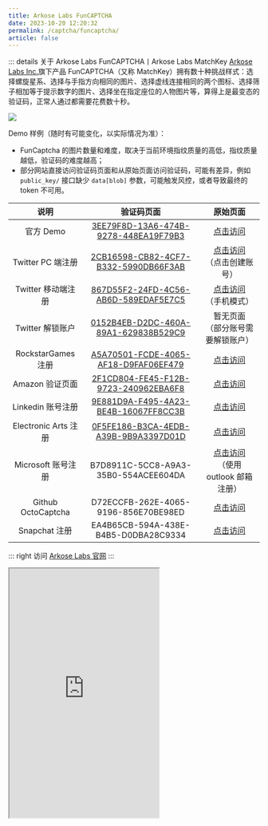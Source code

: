 ```yaml
---
title: Arkose Labs FunCAPTCHA
date: 2023-10-20 12:20:32
permalink: /captcha/funcaptcha/
article: false
---
```


::: details 关于 Arkose Labs FunCAPTCHA丨Arkose Labs MatchKey
[Arkose Labs Inc.](https://www.arkoselabs.com/)旗下产品 FunCAPTCHA（又称 MatchKey）拥有数十种挑战样式：选择螺旋星系、选择与手指方向相同的图片、选择虚线连接相同的两个图标、选择筛子相加等于提示数字的图片、选择坐在指定座位的人物图片等，算得上是最变态的验证码，正常人通过都需要花费数十秒。
<br>

![](/img/funcaptcha.webp)
<br>

Demo 样例（随时有可能变化，以实际情况为准）：
<br>

- FunCaptcha 的图片数量和难度，取决于当前环境指纹质量的高低，指纹质量越低，验证码的难度越高；
- 部分网站直接访问验证码页面和从原始页面访问验证码，可能有差异，例如 `public_key/` 接口缺少 `data[blob]` 参数，可能触发风控，或者导致最终的 token 不可用。

|         说明         |                                                         验证码页面                                                         |                                                                       原始页面                                                                       |
|:------------------:|:---------------------------------------------------------------------------------------------------------------------:|:------------------------------------------------------------------------------------------------------------------------------------------------:|
|      官方 Demo <Badge text="本页使用" type="error" vertical="middle"/>      | [3EE79F8D-13A6-474B-9278-448EA19F79B3](https://iframe.arkoselabs.com/3EE79F8D-13A6-474B-9278-448EA19F79B3/index.html) |                                               [点击访问](https://www.arkoselabs.com/arkose-matchkey/)                                                |
|   Twitter PC 端注册   | [2CB16598-CB82-4CF7-B332-5990DB66F3AB](https://iframe.arkoselabs.com/2CB16598-CB82-4CF7-B332-5990DB66F3AB/index.html) |                                                     [点击访问](https://twitter.com/)<br>（点击创建账号）                                                     |
|   Twitter 移动端注册    | [867D55F2-24FD-4C56-AB6D-589EDAF5E7C5](https://iframe.arkoselabs.com/867D55F2-24FD-4C56-AB6D-589EDAF5E7C5/index.html) |                                                      [点击访问](https://twitter.com/)<br>（手机模式）                                                      |
|    Twitter 解锁账户    | [0152B4EB-D2DC-460A-89A1-629838B529C9](https://iframe.arkoselabs.com/0152B4EB-D2DC-460A-89A1-629838B529C9/index.html) |                                                               暂无页面<br>（部分账号需要解锁账户）                                                               |
|  RockstarGames 注册  | [A5A70501-FCDE-4065-AF18-D9FAF06EF479](https://iframe.arkoselabs.com/A5A70501-FCDE-4065-AF18-D9FAF06EF479/index.html) |                                      [点击访问](https://signin.rockstargames.com/create/date-of-birth?cid=rsg)                                       |
|    Amazon 验证页面     | [2F1CD804-FE45-F12B-9723-240962EBA6F8](https://iframe.arkoselabs.com/2F1CD804-FE45-F12B-9723-240962EBA6F8/index.html) | [点击访问](https://www.amazon.com/aaut/verify/flex-offers/challenge?challengeType=ARKOSE_LEVEL_2&returnTo=https://www.amazon.com&headerFooter=false) |
|   Linkedin 账号注册    | [9E881D9A-F495-4A23-BE4B-16067FF8CC3B](https://iframe.arkoselabs.com/9E881D9A-F495-4A23-BE4B-16067FF8CC3B/index.html) |                                                     [点击访问](https://www.linkedin.com/signup)                                                      |
| Electronic Arts 注册 | [0F5FE186-B3CA-4EDB-A39B-9B9A3397D01D](https://iframe.arkoselabs.com/0F5FE186-B3CA-4EDB-A39B-9B9A3397D01D/index.html) |                                                       [点击访问](https://www.ea.com/register)                                                        |
|   Microsoft 账号注册   |                                         B7D8911C-5CC8-A9A3-35B0-554ACEE604DA                                          |                                           [点击访问](https://signup.live.com/signup)<br>（使用 outlook 邮箱注册）                                            |
| Github OctoCaptcha |                                         D72ECCFB-262E-4065-9196-856E70BE98ED                                          |                                                         [点击访问](https://octocaptcha.com/)                                                         |
|    Snapchat 注册     |                                         EA4B65CB-594A-438E-B4B5-D0DBA28C9334                                          |                                             [点击访问](https://accounts.snapchat.com/accounts/v2/signup)                                             |

::: right
访问 [Arkose Labs 官网](https://www.arkoselabs.com/arkose-matchkey/)
:::



<!-- ::: danger 提示
暂无法展示 Demo，推荐访问 [nopecha.com](https://nopecha.com/demo/funcaptcha) 进行体验。
::: -->

<iframe src="https://iframe.arkoselabs.com/3EE79F8D-13A6-474B-9278-448EA19F79B3/index.html" height="500px"></iframe>

